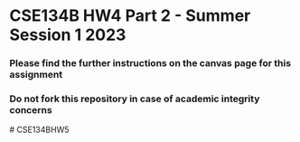 # CSE134B HW4 Part 2 - Summer Session 1 2023 

### Please find the further instructions on the canvas page for this assignment

### Do not fork this repository in case of academic integrity concerns
#   C S E 1 3 4 B H W 5  
 